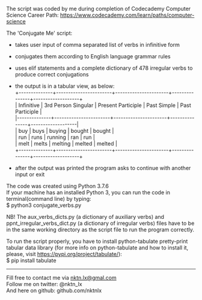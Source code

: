 The script was coded by me during completion of Codecademy Computer Science Career Path: https://www.codecademy.com/learn/paths/computer-science  


The 'Conjugate Me' script:  
- takes user input of comma separated list of verbs in infinitive form  
- conjugates them according to English language grammar rules  
- uses elif statements and a complete dictionary of 478 irregular verbs to produce correct conjugations  
- the output is in a tabular view, as below:  
+--------------+-----------------------+----------------------+---------------+-------------------+  
| Infinitive   | 3rd Person Singular   | Present Participle   | Past Simple   | Past Participle   |  
|--------------+-----------------------+----------------------+---------------+-------------------|  
| buy          | buys                  | buying               | bought        | bought            |  
| run          | runs                  | running              | ran           | run               |  
| melt         | melts                 | melting              | melted        | melted            |  
+--------------+-----------------------+----------------------+---------------+-------------------+  

- after the output was printed the program asks to continue with another input or exit  


The code was created using Python 3.7.6  
If your machine has an installed Python 3, you can run the code in terminal(command line) by typing:   
$ python3 conjugate_verbs.py  

NB! The aux_verbs_dicts.py (a dictionary of auxiliary verbs) and ppnt_irregular_verbs_dict.py (a dictionary of irregular verbs) files have to be in the same working directory as the script file to run the program correctly.  


To run the script properly, you have to install python-tabulate pretty-print tabular data library (for more info on python-tabulate and how to install it, please, visit https://pypi.org/project/tabulate/):  
$ pip install tabulate  


--------------------------------------------
Fill free to contact me via nktn.lx@gmal.com  
Follow me on twitter: @nktn_lx  
And here on github: github.com/nktnlx  